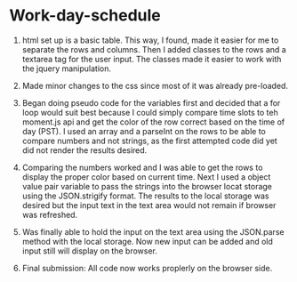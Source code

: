 # Work-day-schedule

1. html set up is a basic table. This way, I found, made it easier for me to separate the rows and columns. Then I added classes to the rows and a textarea tag for the user input. The classes made it easier to work with the jquery manipulation. 

2. Made minor changes to the css since most of it was already pre-loaded.

3. Began doing pseudo code for the variables first and decided that a for loop would suit best because I could simply compare time slots to teh moment.js api and get the color of the row correct based on the time of day (PST). I used an array and a parseInt on the rows to be able to compare numbers and not strings, as the first attempted code did yet did not render the results desired.

4. Comparing the numbers worked and I was able to get the rows to display the proper color based on current time. Next I used a object value pair variable to pass the strings into the browser locat storage using the JSON.strigify format. The results to the local storage was desired but the input text in the text area would not remain if browser was refreshed. 

5. Was finally able to hold the input on the text area using the JSON.parse method with the local storage. Now new input can be added and old input still will display on the browser. 

6. Final submission: All code now works proplerly on the browser side. 


